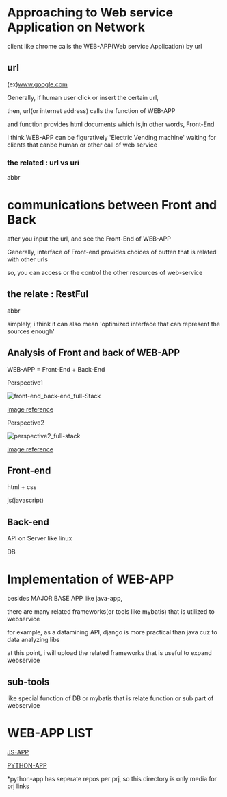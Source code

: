 # Approaching to Web service Application on Network
client like chrome calls the WEB-APP(Web service Application) by url

## url
(ex)www.google.com

Generally, if human user click or insert the certain url,

then, url(or internet address) calls the function of WEB-APP

and function provides html documents which is,in other words, Front-End

I think WEB-APP can be figuratively 'Electric Vending machine' waiting for clients that canbe human or other call of web service

### the related : url vs uri
abbr 

# communications between Front and Back

after you input the url, and see the Front-End of WEB-APP

Generally, interface of Front-end provides choices of butten that is related with other urls

so, you can access or the control the other resources of web-service

## the relate : RestFul
abbr

simplely, i think it can also mean 'optimized interface that can represent the sources enough' 

## Analysis of Front and back of WEB-APP
WEB-APP = Front-End + Back-End

Perspective1

![front-end_back-end_full-Stack](https://user-images.githubusercontent.com/88543657/149053803-39be2d86-6fe5-4d55-be00-99dde2ac8e7d.png)

[image reference](https://www.a-mean-blog.com/images/rqvbk2p56xjsis3ut1ta/front-end_back-end_full-Stack.png)

Perspective2

![perspective2_full-stack](https://user-images.githubusercontent.com/88543657/149053816-3ad0307c-11fb-4fb8-bc60-4311855cbe29.png)

[image reference](https://blog.dalso.org/language/web/6523)

## Front-end
html + css

js(javascript)

## Back-end
API on Server like linux

DB


# Implementation of WEB-APP

besides MAJOR BASE APP like java-app,

there are many related frameworks(or tools like mybatis) that is utilized to webservice

for example, as a datamining API, django is more practical than java cuz to data analyzing libs

at this point, i will upload the related frameworks that is useful to expand webservice


## sub-tools 
like special function of DB or mybatis that is relate function or sub part of webservice


# WEB-APP LIST

[JS-APP](https://github.com/devsacti/JS-APP)

[PYTHON-APP](https://github.com/devsacti/WEB-APP/tree/main/PYTHON-APP)

*python-app has seperate repos per prj, so this directory is only media for prj links
